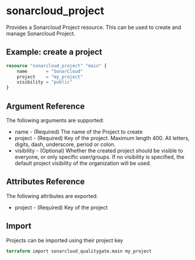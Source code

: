 # sonarcloud_project
Provides a Sonarcloud Project resource. This can be used to create and manage Sonarcloud Project.

## Example: create a project
```terraform
resource "sonarcloud_project" "main" {
    name       = "SonarCloud"
    project    = "my_project"
    visibility = "public" 
}
```

## Argument Reference
The following arguments are supported:

- name - (Required) The name of the Project to create
- project - (Required) Key of the project. Maximum length 400. All letters, digits, dash, underscore, period or colon.
- visibility - (Optional) Whether the created project should be visible to everyone, or only specific user/groups. If no visibility is specified, the default project visibility of the organization will be used.

## Attributes Reference
The following attributes are exported:
- project - (Required) Key of the project

## Import 
Projects can be imported using their project key

```terraform
terraform import sonarcloud_qualitygate.main my_project
```

